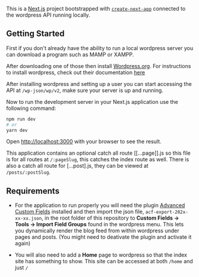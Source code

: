 This is a [Next.js](https://nextjs.org/) project bootstrapped with [`create-next-app`](https://github.com/vercel/next.js/tree/canary/packages/create-next-app) connected to the wordpress API running locally.

## Getting Started
First if you don't already have the ability to run a local wordpress server you can download a program such as MAMP or XAMPP.

After downloading one of those then install [Wordpress.org](https://wordpress.org/download/). For instructions to install wordpress, check out their documentation [here](https://wordpress.org/support/article/how-to-install-wordpress/)

After installing wordpress and setting up a user you can start accessing the API at `/wp-json/wp/v2`, make sure your server is up and running.

Now to run the development server in your Next.js application use the following command:

```bash
npm run dev
# or
yarn dev
```

Open [http://localhost:3000](http://localhost:3000) with your browser to see the result.

This application contains an optional catch all route [[...page]].js so this file is for all routes at `/:pageSlug`, this catches the index route as well.
There is also a catch all route for [...post].js, they can be viewed at `/posts/:postSlug`.

## Requirements
- For the application to run properly you will need the plugin [Advanced Custom Fields](https://www.advancedcustomfields.com/) installed and then import the json file, `acf-export-202x-xx-xx.json`, in the root folder of this repository to **Custom Fields -> Tools -> Import Field Groups** found in the wordpress menu.
This lets you dynamically render the blog feed from within wordpress under pages and posts. (You might need to deativate the plugin and activate it again)

- You will also need to add a **Home** page to wordpress so that the index site has something to show. This site can be accessed at both `/home` and just `/`

